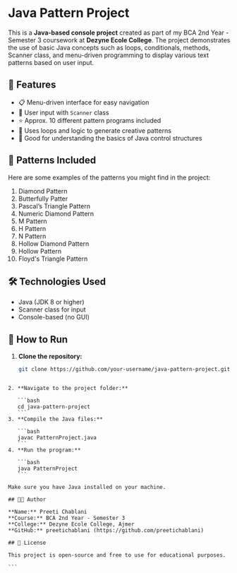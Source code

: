 # Java Pattern Project

This is a **Java-based console project** created as part of my BCA 2nd Year - Semester 3 coursework at **Dezyne Ecole College**. The project demonstrates the use of basic Java concepts such as loops, conditionals, methods, Scanner class, and menu-driven programming to display various text patterns based on user input.

## 🚀 Features

- 📋 Menu-driven interface for easy navigation
- 🔢 User input with `Scanner` class
- ⭐ Approx. 10 different pattern programs included
- 🔁 Uses loops and logic to generate creative patterns
- 🧠 Good for understanding the basics of Java control structures

## 📌 Patterns Included

Here are some examples of the patterns you might find in the project:

1. Diamond Pattern
2. Butterfully Patter
3. Pascal’s Triangle Pattern
4. Numeric  Diamond Pattern
5. M Pattern
6. H Pattern
7. N Pattern
8. Hollow Diamond Pattern
9. Hollow Pattern
10. Floyd's Triangle Pattern


## 🛠 Technologies Used

- Java (JDK 8 or higher)
- Scanner class for input
- Console-based (no GUI)

## 📂 How to Run

1. **Clone the repository:**
   ```bash
   git clone https://github.com/your-username/java-pattern-project.git
````

2. **Navigate to the project folder:**

   ```bash
   cd java-pattern-project
   ```
3. **Compile the Java files:**

   ```bash
   javac PatternProject.java
   ```
4. **Run the program:**

   ```bash
   java PatternProject
   ```

Make sure you have Java installed on your machine.

## 🧑‍🎓 Author

**Name:** Preeti Chablani
**Course:** BCA 2nd Year - Semester 3
**College:** Dezyne Ecole College, Ajmer
**GitHub:** preetichablani (https://github.com/preetichablani)

## 📜 License

This project is open-source and free to use for educational purposes.

```
